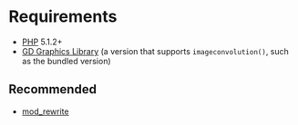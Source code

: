 # Requirements #
  * [PHP](http://php.net/) 5.1.2+
  * [GD Graphics Library](http://php.net/manual/en/book.image.php) (a version that supports `imageconvolution()`, such as the bundled version)

## Recommended ##
  * [mod\_rewrite](http://httpd.apache.org/docs/2.2/mod/mod_rewrite.html)